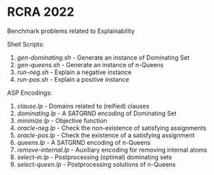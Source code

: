 
# RCRA 2022
Benchmark problems related to Explainability

Shell Scripts:
1. *gen-dominating.sh* - Generate an instance of Dominating Set
2. *gen-queens.sh* - Generate an instance of n-Queens
3. *run-neg.sh* - Explain a negative instance
4. *run-pos.sh* - Explain a positive instance

ASP Encodings:
1. *clause.lp* - Domains related to (reified) clauses
2. *dominating.lp* - A SATGRND encoding of Dominating Set
3. *minimize.lp* - Objective function
4. *oracle-neg.lp* - Check the non-existence of satisfying assignments
5. *oracle-pos.lp* - Check the existence of a satisfying assignment
6. *queens.lp* - A SATGRND encoding of n-Queens
7. *remove-internal.lp* - Auxiliary encoding for removing internal atoms
8. *select-in.lp* - Postprocessing (optimal) dominating sets
9. *select-queen.lp* - Postprocessing solutions of n-Queens

